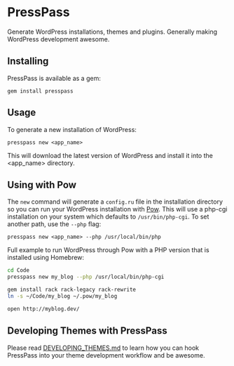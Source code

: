 # PressPass

Generate WordPress installations, themes and plugins. Generally making WordPress development awesome.

## Installing

PressPass is available as a gem:

```
gem install presspass
```

## Usage

To generate a new installation of WordPress:

```
presspass new <app_name>
```

This will download the latest version of WordPress and install it into the <app_name> directory.

## Using with Pow

The ```new``` command will generate a ```config.ru``` file in the installation directory so you can run your WordPress installation with [Pow](http://pow.cx). This will use a php-cgi installation on your system which defaults
to ```/usr/bin/php-cgi```. To set another path, use the ```--php``` flag:

```
presspass new <app_name> --php /usr/local/bin/php
```

Full example to run WordPress through Pow with a PHP version that is installed using Homebrew:

``` bash
cd Code
presspass new my_blog --php /usr/local/bin/php-cgi

gem install rack rack-legacy rack-rewrite
ln -s ~/Code/my_blog ~/.pow/my_blog

open http://myblog.dev/
```

## Developing Themes with PressPass

Please read [DEVELOPING_THEMES.md](http://github.com/firmhouse/presspass/blob/master/DEVELOPING_THEMES.md) to
learn how you can hook PressPass into your theme development workflow and be awesome.